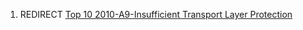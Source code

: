 1.  REDIRECT [Top 10 2010-A9-Insufficient Transport Layer
    Protection](Top_10_2010-A9-Insufficient_Transport_Layer_Protection "wikilink")